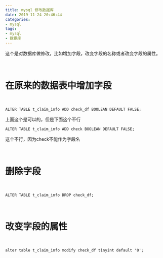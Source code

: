 ```yaml
---
title: mysql 修改数据库
date: 2019-11-24 20:46:44
categories:
- mysql
tags:
- mysql
- 数据库
---
```

这个是对数据库做修改，比如增加字段，改变字段的名称或者改变字段的属性。

<!-- more -->

<br/>

# 在原来的数据表中增加字段

<br/>

	ALTER TABLE t_claim_info ADD check_df BOOLEAN DEFAULT FALSE;

上面这个是可以的，但是下面这个不行

	ALTER TABLE t_claim_info ADD check BOOLEAN DEFAULT FALSE;

这个不行，因为check不能作为字段名

<br/>

# 删除字段

<br/>

	ALTER TABLE t_claim_info DROP check_df;

<br/>

# 改变字段的属性

<br/>

	alter table t_claim_info modify check_df tinyint default '0';
